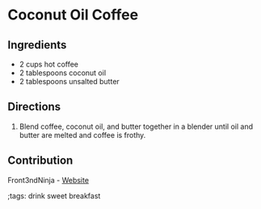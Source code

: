 # Coconut Oil Coffee

## Ingredients

- 2 cups hot coffee
- 2 tablespoons coconut oil
- 2 tablespoons unsalted butter

## Directions

1. Blend coffee, coconut oil, and butter together in a blender until oil and butter are melted and coffee is frothy.

## Contribution

Front3ndNinja - [Website](https://github.com/Front3ndNinja)

;tags: drink sweet breakfast